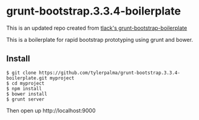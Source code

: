 grunt-bootstrap.3.3.4-boilerplate
===========================

This is an updated repo created from [tlack's grunt-bootstrap-boilerplate](https://github.com/tlack/grunt-bootstrap-boilerplate)

This is a boilerplate for rapid bootstrap prototyping using grunt and bower.

Install
-------

```
$ git clone https://github.com/tylerpalma/grunt-bootstrap.3.3.4-boilerplate.git myproject
$ cd myproject
$ npm install 
$ bower install
$ grunt server
```

Then open up http://localhost:9000

